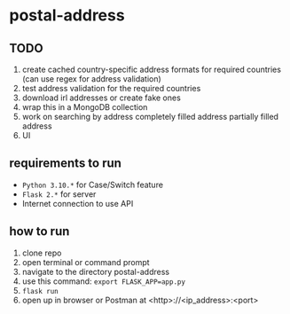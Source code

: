 # postal-address
## TODO
1. create cached country-specific address formats for required countries (can use regex for address validation)
2. test address validation for the required countries
3. download irl addresses or create fake ones
4. wrap this in a MongoDB collection
5. work on searching by address
    completely filled address
    partially filled address
6. UI

## requirements to run
* `Python 3.10.*` for Case/Switch feature
* `Flask 2.*` for server 
* Internet connection to use API
## how to run
1. clone repo
2. open terminal or command prompt
3. navigate to the directory postal-address
4. use this command: `export FLASK_APP=app.py`
5. `flask run`
6. open up in browser or Postman at \<http>://\<ip_address>:\<port>

